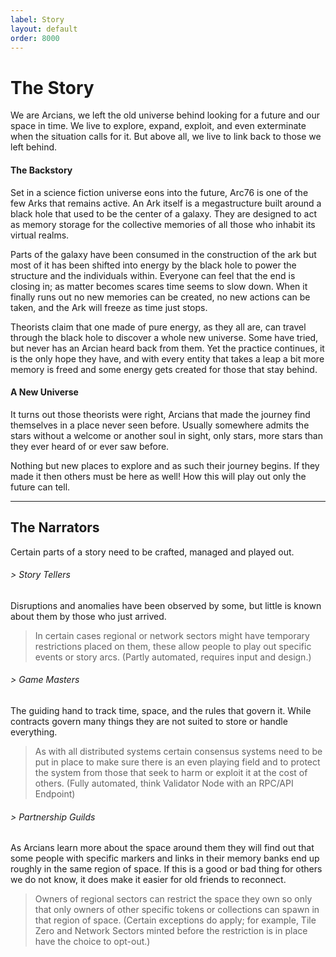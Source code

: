 ```yaml
---
label: Story
layout: default
order: 8000
---
```

# The Story

We are Arcians, we left the old universe behind looking for a future and our space in time. We live to explore, expand, exploit, and even exterminate when the situation calls for it. But above all, we live to link back to those we left behind.

#### The Backstory

Set in a science fiction universe eons into the future, Arc76 is one of the few Arks that remains active. An Ark itself is a megastructure built around a black hole that used to be the center of a galaxy. They are designed to act as memory storage for the collective memories of all those who inhabit its virtual realms.

Parts of the galaxy have been consumed in the construction of the ark but most of it has been shifted into energy by the black hole to power the structure and the individuals within. Everyone can feel that the end is closing in; as matter becomes scares time seems to slow down. When it finally runs out no new memories can be created, no new actions can be taken, and the Ark will freeze as time just stops.

Theorists claim that one made of pure energy, as they all are, can travel through the black hole to discover a whole new universe. Some have tried, but never has an Arcian heard back from them. Yet the practice continues, it is the only hope they have, and with every entity that takes a leap a bit more memory is freed and some energy gets created for those that stay behind.

#### A New Universe

It turns out those theorists were right, Arcians that made the journey find themselves in a place never seen before. Usually somewhere admits the stars without a welcome or another soul in sight, only stars, more stars than they ever heard of or ever saw before. 

Nothing but new places to explore and as such their journey begins. If they made it then others must be here as well! How this will play out only the future can tell.

---

## The Narrators

Certain parts of a story need to be crafted, managed and played out.

###### > Story Tellers

Disruptions and anomalies have been observed by some, but little is known about them by those who just arrived.

> In certain cases regional or network sectors might have temporary restrictions placed on them, these allow people to play out specific events or story arcs. (Partly automated, requires input and design.)

###### > Game Masters

The guiding hand to track time, space, and the rules that govern it. While contracts govern many things they are not suited to store or handle everything.

> As with all distributed systems certain consensus systems need to be put in place to make sure there is an even playing field and to protect the system from those that seek to harm or exploit it at the cost of others. (Fully automated, think Validator Node with an RPC/API Endpoint)

###### > Partnership Guilds

As Arcians learn more about the space around them they will find out that some people with specific markers and links in their memory banks end up roughly in the same region of space. If this is a good or bad thing for others we do not know, it does make it easier for old friends to reconnect.

> Owners of regional sectors can restrict the space they own so only that only owners of other specific tokens or collections can spawn in that region of space. (Certain exceptions do apply; for example, Tile Zero and Network Sectors minted before the restriction is in place have the choice to opt-out.)
